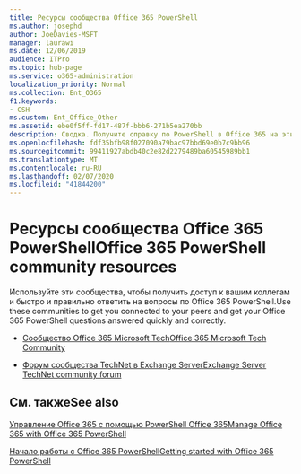 ```yaml
---
title: Ресурсы сообщества Office 365 PowerShell
ms.author: josephd
author: JoeDavies-MSFT
manager: laurawi
ms.date: 12/06/2019
audience: ITPro
ms.topic: hub-page
ms.service: o365-administration
localization_priority: Normal
ms.collection: Ent_O365
f1.keywords:
- CSH
ms.custom: Ent_Office_Other
ms.assetid: ebe0f5ff-fd17-487f-bbb6-271b5ea270bb
description: Сводка. Получите справку по PowerShell в Office 365 на этих площадках сообщества.
ms.openlocfilehash: fdf35bfb98f027090a79bac97bbd69e0b7c9bb96
ms.sourcegitcommit: 99411927abdb40c2e82d2279489ba60545989bb1
ms.translationtype: MT
ms.contentlocale: ru-RU
ms.lasthandoff: 02/07/2020
ms.locfileid: "41844200"
---
```

# <a name="office-365-powershell-community-resources"></a><span data-ttu-id="96807-103">Ресурсы сообщества Office 365 PowerShell</span><span class="sxs-lookup"><span data-stu-id="96807-103">Office 365 PowerShell community resources</span></span>

<span data-ttu-id="96807-104">Используйте эти сообщества, чтобы получить доступ к вашим коллегам и быстро и правильно ответить на вопросы по Office 365 PowerShell.</span><span class="sxs-lookup"><span data-stu-id="96807-104">Use these communities to get you connected to your peers and get your Office 365 PowerShell questions answered quickly and correctly.</span></span> 
  
- [<span data-ttu-id="96807-105">Сообщество Office 365 Microsoft Tech</span><span class="sxs-lookup"><span data-stu-id="96807-105">Office 365 Microsoft Tech Community</span></span>](https://techcommunity.microsoft.com/t5/Office-365/ct-p/Office365)
    
- [<span data-ttu-id="96807-106">Форум сообщества TechNet в Exchange Server</span><span class="sxs-lookup"><span data-stu-id="96807-106">Exchange Server TechNet community forum</span></span>](https://social.technet.microsoft.com/Forums/exchange/home?forum=exchangesvrgeneral)
    
## <a name="see-also"></a><span data-ttu-id="96807-107">См. также</span><span class="sxs-lookup"><span data-stu-id="96807-107">See also</span></span>

[<span data-ttu-id="96807-108">Управление Office 365 с помощью PowerShell Office 365</span><span class="sxs-lookup"><span data-stu-id="96807-108">Manage Office 365 with Office 365 PowerShell</span></span>](manage-office-365-with-office-365-powershell.md)
  
[<span data-ttu-id="96807-109">Начало работы с Office 365 PowerShell</span><span class="sxs-lookup"><span data-stu-id="96807-109">Getting started with Office 365 PowerShell</span></span>](getting-started-with-office-365-powershell.md)

